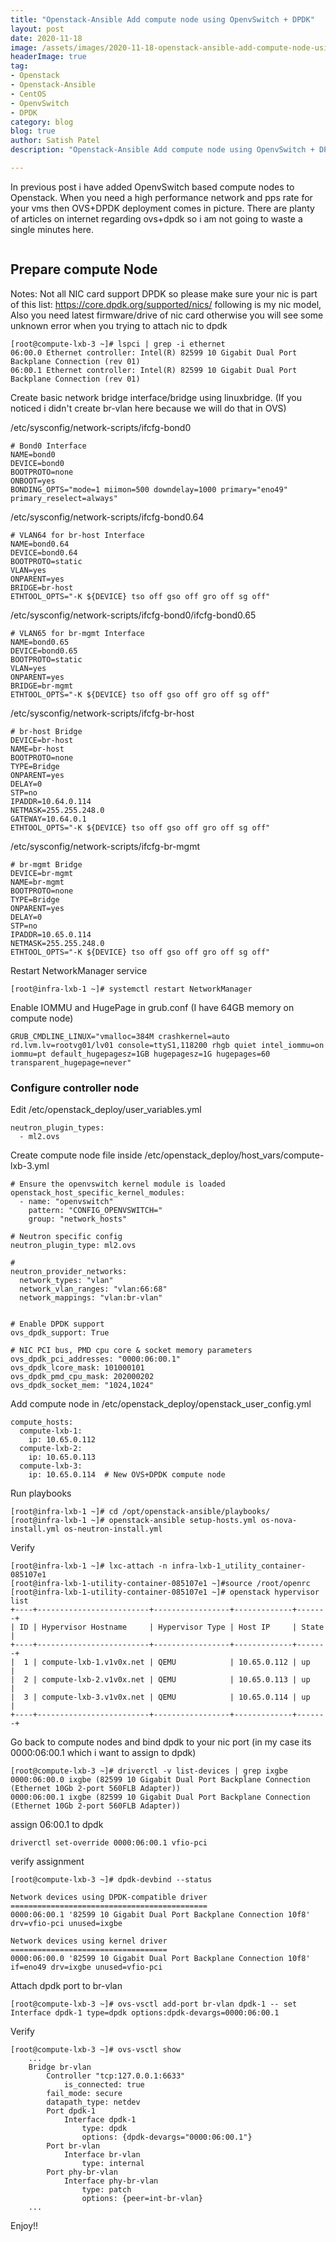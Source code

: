 ```yaml
---
title: "Openstack-Ansible Add compute node using OpenvSwitch + DPDK"
layout: post
date: 2020-11-18
image: /assets/images/2020-11-18-openstack-ansible-add-compute-node-using-openvswitch-dpdk/openstack-ansible.png
headerImage: true
tag:
- Openstack
- Openstack-Ansible
- CentOS
- OpenvSwitch
- DPDK
category: blog
blog: true
author: Satish Patel
description: "Openstack-Ansible Add compute node using OpenvSwitch + DPDK"

---
```


In previous post i have added OpenvSwitch based compute nodes to Openstack. When you need a high performance network and pps rate for your vms then OVS+DPDK deployment comes in picture. There are planty of articles on internet regarding ovs+dpdk so i am not going to waste a single minutes here. 

![<img>](/assets/images/2020-11-18-openstack-ansible-add-compute-node-using-openvswitch-dpdk/osa-ovs-dpdk.png)

## Prepare compute Node

Notes: 
Not all NIC card support DPDK so please make sure your nic is part of this list: https://core.dpdk.org/supported/nics/ following is my nic model, Also you need latest firmware/drive of nic card otherwise you will see some unknown error when you trying to attach nic to dpdk

```
[root@compute-lxb-3 ~]# lspci | grep -i ethernet
06:00.0 Ethernet controller: Intel(R) 82599 10 Gigabit Dual Port Backplane Connection (rev 01)
06:00.1 Ethernet controller: Intel(R) 82599 10 Gigabit Dual Port Backplane Connection (rev 01)
```

Create basic network bridge interface/bridge using linuxbridge. (If you noticed i didn't create br-vlan here because we will do that in OVS)

/etc/sysconfig/network-scripts/ifcfg-bond0
```
# Bond0 Interface
NAME=bond0
DEVICE=bond0
BOOTPROTO=none
ONBOOT=yes
BONDING_OPTS="mode=1 miimon=500 downdelay=1000 primary="eno49" primary_reselect=always"
```
/etc/sysconfig/network-scripts/ifcfg-bond0.64
```
# VLAN64 for br-host Interface 
NAME=bond0.64
DEVICE=bond0.64
BOOTPROTO=static
VLAN=yes
ONPARENT=yes
BRIDGE=br-host
ETHTOOL_OPTS="-K ${DEVICE} tso off gso off gro off sg off"
```
/etc/sysconfig/network-scripts/ifcfg-bond0/ifcfg-bond0.65
```
# VLAN65 for br-mgmt Interface
NAME=bond0.65
DEVICE=bond0.65
BOOTPROTO=static
VLAN=yes
ONPARENT=yes
BRIDGE=br-mgmt
ETHTOOL_OPTS="-K ${DEVICE} tso off gso off gro off sg off"
```
/etc/sysconfig/network-scripts/ifcfg-br-host
```
# br-host Bridge
DEVICE=br-host
NAME=br-host
BOOTPROTO=none
TYPE=Bridge
ONPARENT=yes
DELAY=0
STP=no
IPADDR=10.64.0.114
NETMASK=255.255.248.0
GATEWAY=10.64.0.1
ETHTOOL_OPTS="-K ${DEVICE} tso off gso off gro off sg off"
```
/etc/sysconfig/network-scripts/ifcfg-br-mgmt
```
# br-mgmt Bridge
DEVICE=br-mgmt
NAME=br-mgmt
BOOTPROTO=none
TYPE=Bridge
ONPARENT=yes
DELAY=0
STP=no
IPADDR=10.65.0.114
NETMASK=255.255.248.0
ETHTOOL_OPTS="-K ${DEVICE} tso off gso off gro off sg off"
```
Restart NetworkManager service 

```
[root@infra-lxb-1 ~]# systemctl restart NetworkManager
```

Enable IOMMU and HugePage in grub.conf (I have 64GB memory on compute node)

```
GRUB_CMDLINE_LINUX="vmalloc=384M crashkernel=auto rd.lvm.lv=rootvg01/lv01 console=ttyS1,118200 rhgb quiet intel_iommu=on iommu=pt default_hugepagesz=1GB hugepagesz=1G hugepages=60 transparent_hugepage=never"
```

### Configure controller node

Edit /etc/openstack_deploy/user_variables.yml

```
neutron_plugin_types:
  - ml2.ovs
```

Create compute node file inside /etc/openstack_deploy/host_vars/compute-lxb-3.yml

```
# Ensure the openvswitch kernel module is loaded
openstack_host_specific_kernel_modules:
  - name: "openvswitch"
    pattern: "CONFIG_OPENVSWITCH="
    group: "network_hosts"

# Neutron specific config
neutron_plugin_type: ml2.ovs

#
neutron_provider_networks:
  network_types: "vlan"
  network_vlan_ranges: "vlan:66:68"
  network_mappings: "vlan:br-vlan"


# Enable DPDK support
ovs_dpdk_support: True

# NIC PCI bus, PMD cpu core & socket memory parameters
ovs_dpdk_pci_addresses: "0000:06:00.1"
ovs_dpdk_lcore_mask: 101000101
ovs_dpdk_pmd_cpu_mask: 202000202
ovs_dpdk_socket_mem: "1024,1024"
```

Add compute node in /etc/openstack_deploy/openstack_user_config.yml 

```
compute_hosts:
  compute-lxb-1:
    ip: 10.65.0.112
  compute-lxb-2:
    ip: 10.65.0.113 
  compute-lxb-3:
    ip: 10.65.0.114  # New OVS+DPDK compute node
```

Run playbooks

```
[root@infra-lxb-1 ~]# cd /opt/openstack-ansible/playbooks/
[root@infra-lxb-1 ~]# openstack-ansible setup-hosts.yml os-nova-install.yml os-neutron-install.yml
```

Verify 

```
[root@infra-lxb-1 ~]# lxc-attach -n infra-lxb-1_utility_container-085107e1
[root@infra-lxb-1-utility-container-085107e1 ~]#source /root/openrc
[root@infra-lxb-1-utility-container-085107e1 ~]# openstack hypervisor list
+----+-------------------------+-----------------+-------------+-------+
| ID | Hypervisor Hostname     | Hypervisor Type | Host IP     | State |
+----+-------------------------+-----------------+-------------+-------+
|  1 | compute-lxb-1.v1v0x.net | QEMU            | 10.65.0.112 | up    |
|  2 | compute-lxb-2.v1v0x.net | QEMU            | 10.65.0.113 | up    |
|  3 | compute-lxb-3.v1v0x.net | QEMU            | 10.65.0.114 | up    |
+----+-------------------------+-----------------+-------------+-------+
```

Go back to compute nodes and bind dpdk to your nic port (in my case its 0000:06:00.1 which i want to assign to dpdk)

```
[root@compute-lxb-3 ~]# driverctl -v list-devices | grep ixgbe
0000:06:00.0 ixgbe (82599 10 Gigabit Dual Port Backplane Connection (Ethernet 10Gb 2-port 560FLB Adapter))
0000:06:00.1 ixgbe (82599 10 Gigabit Dual Port Backplane Connection (Ethernet 10Gb 2-port 560FLB Adapter)) 
```

assign 06:00.1 to dpdk

```
driverctl set-override 0000:06:00.1 vfio-pci
```

verify assignment 

```
[root@compute-lxb-3 ~]# dpdk-devbind --status

Network devices using DPDK-compatible driver
============================================
0000:06:00.1 '82599 10 Gigabit Dual Port Backplane Connection 10f8' drv=vfio-pci unused=ixgbe

Network devices using kernel driver
===================================
0000:06:00.0 '82599 10 Gigabit Dual Port Backplane Connection 10f8' if=eno49 drv=ixgbe unused=vfio-pci
```

Attach dpdk port to br-vlan

```
[root@compute-lxb-3 ~]# ovs-vsctl add-port br-vlan dpdk-1 -- set Interface dpdk-1 type=dpdk options:dpdk-devargs=0000:06:00.1
```

Verify 

```
[root@compute-lxb-3 ~]# ovs-vsctl show
    ...
    Bridge br-vlan
        Controller "tcp:127.0.0.1:6633"
            is_connected: true
        fail_mode: secure
        datapath_type: netdev
        Port dpdk-1
            Interface dpdk-1
                type: dpdk
                options: {dpdk-devargs="0000:06:00.1"}
        Port br-vlan
            Interface br-vlan
                type: internal
        Port phy-br-vlan
            Interface phy-br-vlan
                type: patch
                options: {peer=int-br-vlan}
    ...
```

Enjoy!!
